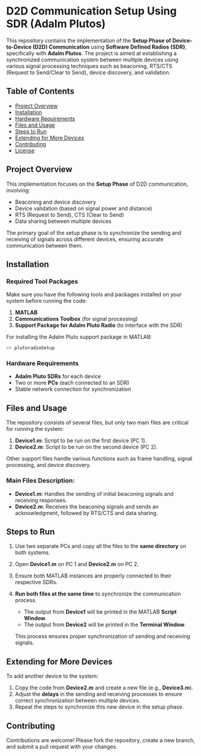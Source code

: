 # D2D Communication Setup Using SDR (Adalm Plutos)

This repository contains the implementation of the **Setup Phase of Device-to-Device (D2D) Communication** using **Software Defined Radios (SDR)**, specifically with **Adalm Plutos**. The project is aimed at establishing a synchronized communication system between multiple devices using various signal processing techniques such as beaconing, RTS/CTS (Request to Send/Clear to Send), device discovery, and validation.

## Table of Contents

- [Project Overview](#project-overview)
- [Installation](#installation)
- [Hardware Requirements](#hardware-requirements)
- [Files and Usage](#files-and-usage)
- [Steps to Run](#steps-to-run)
- [Extending for More Devices](#extending-for-more-devices)
- [Contributing](#contributing)
- [License](#license)

## Project Overview

This implementation focuses on the **Setup Phase** of D2D communication, involving:
- Beaconing and device discovery
- Device validation (based on signal power and distance)
- RTS (Request to Send), CTS (Clear to Send)
- Data sharing between multiple devices

The primary goal of the setup phase is to synchronize the sending and receiving of signals across different devices, ensuring accurate communication between them.

## Installation

### Required Tool Packages

Make sure you have the following tools and packages installed on your system before running the code:
1. **MATLAB**
2. **Communications Toolbox** (for signal processing)
3. **Support Package for Adalm Pluto Radio** (to interface with the SDR)

For installing the Adalm Pluto support package in MATLAB:
```bash
>> plutoradioSetup
```

### Hardware Requirements

- **Adalm Pluto SDRs** for each device
- Two or more **PCs** (each connected to an SDR)
- Stable network connection for synchronization

## Files and Usage

The repository consists of several files, but only two main files are critical for running the system:
1. **Device1.m**: Script to be run on the first device (PC 1).
2. **Device2.m**: Script to be run on the second device (PC 2).

Other support files handle various functions such as frame handling, signal processing, and device discovery.

### Main Files Description:
- **Device1.m**: Handles the sending of initial beaconing signals and receiving responses.
- **Device2.m**: Receives the beaconing signals and sends an acknowledgment, followed by RTS/CTS and data sharing.

## Steps to Run

1. Use two separate PCs and copy all the files to the **same directory** on both systems.
2. Open **Device1.m** on PC 1 and **Device2.m** on PC 2.
3. Ensure both MATLAB instances are properly connected to their respective SDRs.
4. **Run both files at the same time** to synchronize the communication process.
   - The output from **Device1** will be printed in the MATLAB **Script Window**.
   - The output from **Device2** will be printed in the **Terminal Window**.
   
   This process ensures proper synchronization of sending and receiving signals.

## Extending for More Devices

To add another device to the system:
1. Copy the code from **Device2.m** and create a new file (e.g., **Device3.m**).
2. Adjust the **delays** in the sending and receiving processes to ensure correct synchronization between multiple devices.
3. Repeat the steps to synchronize this new device in the setup phase.

## Contributing

Contributions are welcome! Please fork the repository, create a new branch, and submit a pull request with your changes.
